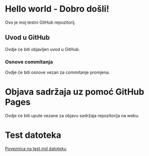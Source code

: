 # Hello world - Dobro došli!
Ovo je moj testni GitHub repozitorij.

## Uvod u GitHub

Ovdje će biti objavljen uvod u GitHub.

### Osnove commitanja

Ovdje će biti osnove vezan za commitanje promjena.

# Objava sadržaja uz pomoć GitHub Pages

Ovdje će biti upute vezane za objavu sadržaja repozitorija na webu.

# Test datoteka

[Poveznica na test.md datoteku](test.md)
